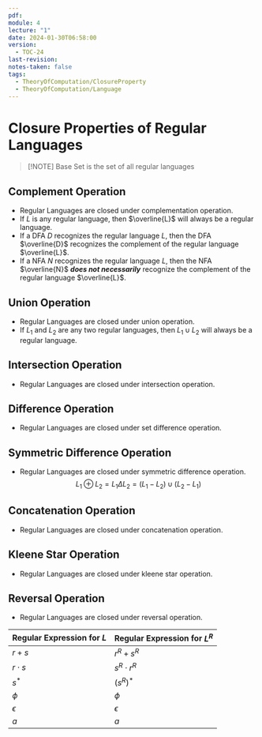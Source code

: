 ```yaml
---
pdf: 
module: 4
lecture: "1"
date: 2024-01-30T06:58:00
version:
  - TOC-24
last-revision: 
notes-taken: false
tags:
  - TheoryOfComputation/ClosureProperty
  - TheoryOfComputation/Language
---
```

# Closure Properties of Regular Languages
> [!NOTE] Base Set is the set of all regular languages

## Complement Operation
- Regular Languages are closed under complementation operation.
- If $L$ is any regular language, then $\overline{L}$ will always be a regular language.
- If a DFA $D$ recognizes the regular language $L$, then the DFA $\overline{D}$ recognizes the complement of the regular language $\overline{L}$. 
- If a NFA $N$ recognizes the regular language $L$, then the NFA $\overline{N}$ ***does not necessarily*** recognize the complement of the regular language $\overline{L}$. 

## Union Operation
- Regular Languages are closed under union operation.
- If $L_1$ and $L_2$ are any two regular languages, then $L_1 \cup L_2$ will always be a regular language.

## Intersection Operation
- Regular Languages are closed under intersection operation.

## Difference Operation
- Regular Languages are closed under set difference operation.

## Symmetric Difference Operation
- Regular Languages are closed under symmetric difference operation.
$$
L_1 \oplus L_2 = L_1 \Delta L_2 = (L_1 - L_2) \cup (L_2 - L_1)
$$

## Concatenation Operation
- Regular Languages are closed under concatenation operation.

## Kleene Star Operation
- Regular Languages are closed under kleene star operation.

## Reversal Operation
- Regular Languages are closed under reversal operation.

| Regular Expression for $L$ | Regular Expression for $L^R$ |
| ---- | ---- |
| $r+s$ | $r^R+s^R$ |
| $r \cdot s$ | $s^R \cdot r^R$ |
| $s^\ast$ | $(s^R)^\ast$ |
| $\phi$ | $\phi$ |
| $\epsilon$ | $\epsilon$ |
| $a$ | $a$ |

